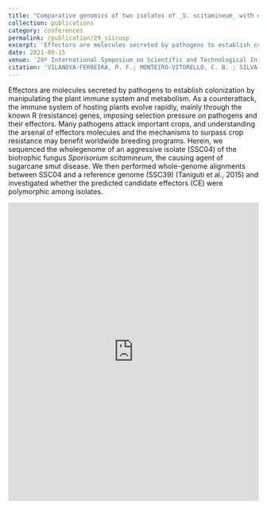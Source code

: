 ```yaml
---
title: "Comparative genomics of two isolates of _S. scitamineum_ with different levels of aggressiveness in sugarcane smut disease"
collection: publications
category: conferences
permalink: /publication/29_siicusp
excerpt: 'Effectors are molecules secreted by pathogens to establish colonization by manipulating the plant immune system and metabolism. As a counterattack, the immune system of hosting plants evolve rapidly, mainly through the known R (resistance) genes, imposing selection pressure on pathogens and their effectors. Many pathogens attack important crops, and understanding the arsenal of effectors molecules and the mechanisms to surpass crop resistance may benefit worldwide breeding programs. Herein, we sequenced the wholegenome of an aggressive isolate (SSC04) of the biotrophic fungus _Sporisorium scitamineum_, the causing agent of sugarcane smut disease. We then performed whole-genome alignments between SSC04 and a reference genome (SSC39) (Taniguti et al., 2015) and investigated whether the predicted candidate effectors (CE) were polymorphic among isolates.'
date: 2021-09-15
venue: '29º International Symposium on Scientific and Technological Initiation (SIICUSP)'
citation: 'VILANOVA-FERREIRA, P. F.; MONTEIRO-VITORELLO, C. B. ; SILVA, H. G. V. Comparative genomics of two isolates of _S. scitamineum_ with different levels of aggressiveness in sugarcane smut disease In: 29º International Symposium on Scientific and Technological Initiation (SIICUSP), 2021. '
---
```


Effectors are molecules secreted by pathogens to establish colonization by manipulating the plant immune system and metabolism. As a counterattack, the immune system of hosting plants evolve rapidly, mainly through the known R (resistance) genes, imposing selection pressure on pathogens and their effectors. Many pathogens attack important crops, and understanding the arsenal of effectors molecules and the mechanisms to surpass crop resistance may benefit worldwide breeding programs. Herein, we sequenced the wholegenome of an aggressive isolate (SSC04) of the biotrophic fungus _Sporisorium scitamineum_, the causing agent of sugarcane smut disease. We then performed whole-genome alignments between SSC04 and a reference genome (SSC39) (Taniguti et al., 2015) and investigated whether the predicted candidate effectors (CE) were polymorphic among isolates.

<embed src="https://pedrofvilanova.github.io/files/siicusp_29.pdf" width="100%" height="600px" type="application/pdf"/> 
